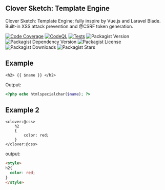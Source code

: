## Clover Sketch: Template Engine

Clover Sketch: Template Engine; fully inspire by Vue.js and Laravel Blade. Built-in XSS attack prevention and @CSRF token generation.

[![Code Coverage](https://github.com/cloverphp/clover/actions/workflows/code-coverage.yml/badge.svg?branch=main)](https://github.com/cloverphp/clover/actions/workflows/code-coverage.yml)
[![CodeQL](https://github.com/cloverphp/clover/actions/workflows/github-code-scanning/codeql/badge.svg?branch=main)](https://github.com/cloverphp/clover/actions/workflows/github-code-scanning/codeql)
[![Tests](https://github.com/cloverphp/clover/actions/workflows/tests.yml/badge.svg)](https://github.com/cloverphp/clover/actions/workflows/tests.yml)
![Packagist Version](https://img.shields.io/packagist/v/cloverphp/sketch?style=flat&logo=composer&logoColor=%23fff)
![Packagist Dependency Version](https://img.shields.io/packagist/dependency-v/cloverphp/sketch/php?style=flat&logo=php&logoColor=blue&label=PHP&color=blue)
![Packagist License](https://img.shields.io/packagist/l/cloverphp/sketch?style=flat&label=License&color=blue)
![Packagist Downloads](https://img.shields.io/packagist/dt/cloverphp/sketch?style=flat&logo=packagist&label=Downloads&color=blue)
![Packagist Stars](https://img.shields.io/packagist/stars/cloverphp/sketch?style=flat&logo=github&logoColor=%23ffffff&label=%F0%9F%8C%9F%20Stars)

## Example
```vue
<h2> {{ $name }} </h2>
```
Output:
```php
<?php echo htmlspecialchar($name); ?>
```
## Example 2

```vue
<clover:@css>
    h2
    {
        color: red;
    }
</clover:@css>
```
output:
```html
<style>
h2{
  color: red;
}
</style>
```
